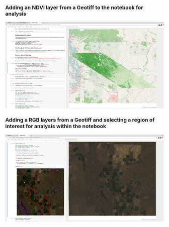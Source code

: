 ### Adding an NDVI layer from a Geotiff to the notebook for analysis
![ndvi](screenshots/ndvi.png)


### Adding a RGB layers from a Geotiff and selecting a region of interest for analysis within the notebook
![contour](screenshots/contour.png)
